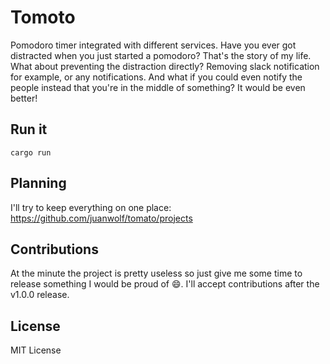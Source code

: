 # Tomoto

Pomodoro timer integrated with different services. Have you ever got distracted when you just started a pomodoro? That's the story of my life. What about preventing the distraction directly? Removing slack notification for example, or any notifications. And what if you could even notify the people instead that you're in the middle of something? It would be even better!

## Run it

```
cargo run
```

## Planning

I'll try to keep everything on one place: https://github.com/juanwolf/tomato/projects

## Contributions

At the minute the project is pretty useless so just give me some time to release something I would be proud of :smile:. I'll accept contributions after the v1.0.0 release.

## License

MIT License
